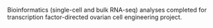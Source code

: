 Bioinformatics (single-cell and bulk RNA-seq) analyses completed for transcription factor-directed ovarian cell engineering project.
